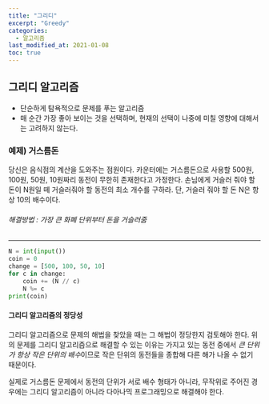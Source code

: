 ```yaml
---
title: "그리디"
excerpt: "Greedy"
categories:
  - 알고리즘
last_modified_at: 2021-01-08
toc: true
---
```


## 그리디 알고리즘

- 단순하게 탐욕적으로 문제를 푸는 알고리즘
- 매 순간 가장 좋아 보이는 것을 선택하며, 현재의 선택이 나중에 미칠 영향에 대해서는 고려하지 않는다.



### 예제) 거스름돈

당신은 음식점의 계산을 도와주는 점원이다. 카운터에는 거스름돈으로 사용할 500원, 100원, 50원, 10원짜리 동전이 무한히 존재한다고 가정한다. 손님에게 거슬러 줘야 할 돈이 N원일 떼 거슬러줘야 할 동전의 최소 개수를 구하라. 단, 거슬러 줘야 할 돈 N은 항상 10의 배수이다.

###### 해결방법 : 가장 큰 화폐 단위부터 돈을 거슬러줌

-----

```python
N = int(input())
coin = 0
change = [500, 100, 50, 10]
for c in change:
    coin += (N // c)
    N %= c
print(coin)
```



#### 그리디 알고리즘의 정당성

그리디 알고리즘으로 문제의 해법을 찾았을 때는 그 해법이 정당한지 검토해야 한다. 위의 문제를 그리디 알고리즘으로 해결할 수 있는 이유는 가지고 있는 동전 중에서 *큰 단위가 항상 작은 단위의 배수*이므로 작은 단위의 동전들을 종합해 다른 해가 나올 수 없기 때문이다.

실제로 거스름돈 문제에서 동전의 단위가 서로 배수 형태가 아니라, 무작위로 주어진 경우에는 그리디 알고리즘이 아니라 다아나믹 프로그래밍으로 해결해야 한다.